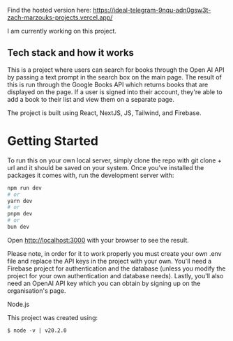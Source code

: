 Find the hosted version here: https://ideal-telegram-9nqu-adn0gsw3t-zach-marzouks-projects.vercel.app/

I am currently working on this project.

## Tech stack and how it works

This is a project where users can search for books through the Open AI API by passing a text prompt in the search box on the main page. The result of this is run through the Google Books API which returns books that are displayed on the page. If a user is signed into their account, they're able to add a book to their list and view them on a separate page.

The project is built using React, NextJS, JS, Tailwind, and Firebase.

# Getting Started

To run this on your own local server, simply clone the repo with git clone + url and it should be saved on your system. Once you've installed the packages it comes with, run the development server with:

```bash
npm run dev
# or
yarn dev
# or
pnpm dev
# or
bun dev
```

Open [http://localhost:3000](http://localhost:3000) with your browser to see the result.

Please note, in order for it to work properly you must create your own .env file and replace the API keys in the project with your own. You'll need a Firebase project for authentication and the database (unless you modify the project for your own authentication and database needs). Lastly, you'll also need an OpenAI API key which you can obtain by signing up on the organisation's page. 

Node.js

This project was created using:
```
$ node -v | v20.2.0
```
